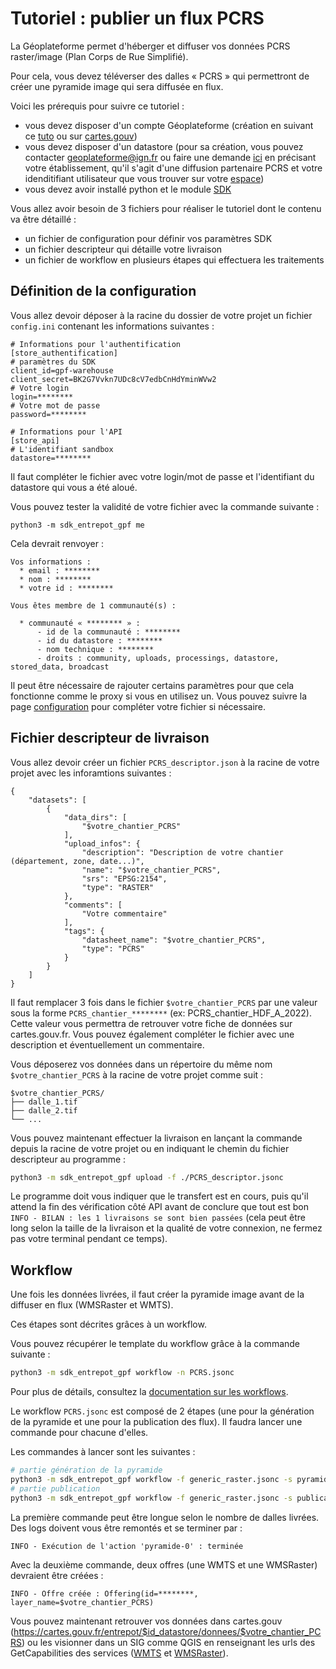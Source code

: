 # Tutoriel : publier un flux PCRS

La Géoplateforme permet d'héberger et diffuser vos données PCRS raster/image (Plan Corps de Rue Simplifié).

Pour cela, vous devez téléverser des dalles « PCRS » qui permettront de créer une pyramide image qui sera diffusée en flux.

Voici les prérequis pour suivre ce tutoriel :

* vous devez disposer d'un compte Géoplateforme (création en suivant ce [tuto](https://geoplateforme.github.io/tutoriels/production/controle-des-acces/entrepot/creation_compte/) ou sur [cartes.gouv](https://cartes.gouv.fr/))
* vous devez disposer d'un datastore (pour sa création, vous pouvez contacter geoplateforme@ign.fr ou faire une demande [ici](https://cartes.gouv.fr/entrepot/demande-de-creation) en précisant votre établissement, qu'il s'agit d'une diffusion partenaire PCRS et votre idenditifiant utilisateur que vous trouver sur votre [espace](https://cartes.gouv.fr/mon-compte))
* vous devez avoir installé python et le module [SDK](index.md)

Vous allez avoir besoin de 3 fichiers pour réaliser le tutoriel dont le contenu va être détaillé :

* un fichier de configuration pour définir vos paramètres SDK
* un fichier descripteur qui détaille votre livraison
* un fichier de workflow en plusieurs étapes qui effectuera les traitements

## Définition de la configuration

Vous allez devoir déposer à la racine du dossier de votre projet un fichier `config.ini` contenant les informations suivantes :

```text
# Informations pour l'authentification
[store_authentification]
# paramètres du SDK
client_id=gpf-warehouse
client_secret=BK2G7Vvkn7UDc8cV7edbCnHdYminWVw2
# Votre login
login=********
# Votre mot de passe
password=********

# Informations pour l'API
[store_api]
# L'identifiant sandbox
datastore=********
```

Il faut compléter le fichier avec votre login/mot de passe et l'identifiant du datastore qui vous a été aloué.

Vous pouvez tester la validité de votre fichier avec la commande suivante :

```text
python3 -m sdk_entrepot_gpf me
```

Cela devrait renvoyer :

```text
Vos informations :
  * email : ********
  * nom : ********
  * votre id : ********

Vous êtes membre de 1 communauté(s) :

  * communauté « ******** » :
      - id de la communauté : ********
      - id du datastore : ********
      - nom technique : ********
      - droits : community, uploads, processings, datastore, stored_data, broadcast
```

Il peut être nécessaire de rajouter certains paramètres pour que cela fonctionne comme le proxy si vous en utilisez un. Vous pouvez suivre la page [configuration](configuration.md) pour compléter votre fichier si nécessaire.

## Fichier descripteur de livraison

Vous allez devoir créer un fichier `PCRS_descriptor.json` à la racine de votre projet avec les inforamtions suivantes :

```text
{
    "datasets": [
        {
            "data_dirs": [
                "$votre_chantier_PCRS"
            ],
            "upload_infos": {
                "description": "Description de votre chantier (département, zone, date...)",
                "name": "$votre_chantier_PCRS",
                "srs": "EPSG:2154",
                "type": "RASTER"
            },
            "comments": [
                "Votre commentaire"
            ],
            "tags": {
                "datasheet_name": "$votre_chantier_PCRS",
                "type": "PCRS"
            }
        }
    ]
}
```

Il faut remplacer 3 fois dans le fichier `$votre_chantier_PCRS` par une valeur sous la forme `PCRS_chantier_********` (ex: PCRS_chantier_HDF_A_2022). Cette valeur vous permettra de retrouver votre fiche de données sur cartes.gouv.fr. Vous pouvez également compléter le fichier avec une description et éventuellement un commentaire.

Vous déposerez vos données dans un répertoire du même nom `$votre_chantier_PCRS` à la racine de votre projet comme suit :

```text
$votre_chantier_PCRS/
├── dalle_1.tif
├── dalle_2.tif
└── ...
```

Vous pouvez maintenant effectuer la livraison en lançant la commande depuis la racine de votre projet ou en indiquant le chemin du fichier descripteur au programme :

```sh
python3 -m sdk_entrepot_gpf upload -f ./PCRS_descriptor.jsonc
```

Le programme doit vous indiquer que le transfert est en cours, puis qu'il attend la fin des vérification côté API avant de conclure que tout est bon `INFO - BILAN : les 1 livraisons se sont bien passées` (cela peut être long selon la taille de la livraison et la qualité de votre connexion, ne fermez pas votre terminal pendant ce temps).

## Workflow

Une fois les données livrées, il faut créer la pyramide image avant de la diffuser en flux (WMSRaster et WMTS).

Ces étapes sont décrites grâces à un workflow.

Vous pouvez récupérer le template du workflow grâce à la commande suivante :

```sh
python3 -m sdk_entrepot_gpf workflow -n PCRS.jsonc
```

Pour plus de détails, consultez la [documentation sur les workflows](workflow.md).

Le workflow `PCRS.jsonc` est composé de 2 étapes (une pour la génération de la pyramide et une pour la publication des flux). Il faudra lancer une commande pour chacune d'elles.

Les commandes à lancer sont les suivantes :

```sh
# partie génération de la pyramide
python3 -m sdk_entrepot_gpf workflow -f generic_raster.jsonc -s pyramide --param producteur=$votre_chantier_PCRS
# partie publication
python3 -m sdk_entrepot_gpf workflow -f generic_raster.jsonc -s publication --param producteur=$votre_chantier_PCRS
```

La première commande peut être longue selon le nombre de dalles livrées. Des logs doivent vous être remontés et se terminer par :

```text
INFO - Exécution de l'action 'pyramide-0' : terminée
```

Avec la deuxième commande, deux offres (une WMTS et une WMSRaster) devraient être créées :

```text
INFO - Offre créée : Offering(id=********, layer_name=$votre_chantier_PCRS)
```

Vous pouvez maintenant retrouver vos données dans cartes.gouv (https://cartes.gouv.fr/entrepot/$id_datastore/donnees/$votre_chantier_PCRS) ou les visionner dans un SIG comme QGIS en renseignant les urls des GetCapabilities des services ([WMTS](https://data.geopf.fr/wmts?service=WMTS&request=GetCapabilities) et [WMSRaster](https://data.geopf.fr/wms-r?)).